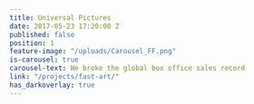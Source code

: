 ```yaml
---
title: Universal Pictures
date: 2017-05-23 17:20:00 Z
published: false
position: 1
feature-image: "/uploads/Carousel_FF.png"
is-carousel: true
carousel-text: We broke the global box office sales record
link: "/projects/fast-art/"
has_darkoverlay: true
---
```


